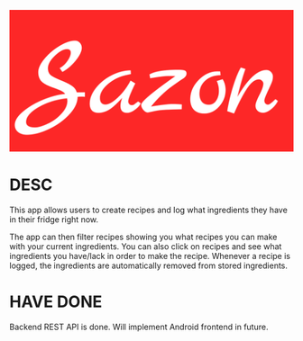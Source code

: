 ![SazonApp Logo](./Logo.png)
# DESC
This app allows users to create recipes and log what ingredients they have in their fridge right now. 

The app can then filter recipes showing you what recipes you can make with your current ingredients. You can also click on recipes and see what ingredients you have/lack in order to make the recipe.
Whenever a recipe is logged, the ingredients are automatically removed from stored ingredients.

# HAVE DONE
Backend REST API is done. Will implement Android frontend in future.
